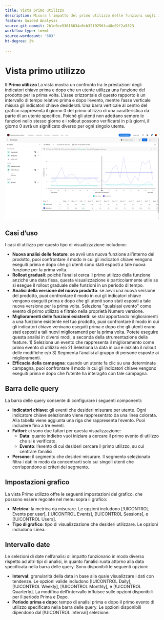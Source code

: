 ```yaml
---
title: Vista primo utilizzo
description: Misura l’impatto del primo utilizzo delle funzioni sugli indicatori chiave.
feature: Guided Analysis
source-git-commit: 2b1e0ce53016634e0cb32f9256fa48e02f2a5323
workflow-type: tm+mt
source-wordcount: '603'
ht-degree: 2%

---
```


# Vista primo utilizzo

Il **Primo utilizzo** La vista mostra un confronto tra le prestazioni degli indicatori chiave prima e dopo che un utente utilizza una funzione del prodotto per la prima volta. L’asse orizzontale di questo rapporto è un intervallo di tempo relativo prima e dopo l’evento, mentre l’asse verticale misura gli indicatori chiave desiderati. Una barra verticale al centro del grafico rappresenta il giorno 0 del primo utilizzo di una caratteristica da parte di un utente specifico. Poiché gli utenti non adottano sempre le funzioni nello stesso giorno e i rollout possono verificarsi in più giorni, il giorno 0 avrà un significato diverso per ogni singolo utente.

![del prossimo maggio (?)](../assets/first-use.png)

## Casi d’uso

I casi di utilizzo per questo tipo di visualizzazione includono:

* **Nuova analisi delle feature**: se avvii una nuova funzione all’interno del prodotto, puoi confrontare il modo in cui gli indicatori chiave vengono eseguiti prima e dopo che gli utenti sono stati esposti a tale nuova funzione per la prima volta.
* **Rollout graduali**: poiché l’analisi cerca il primo utilizzo della funzione anziché una data fissa, questa visualizzazione è particolarmente utile se si esegue il rollout graduale delle funzioni in un periodo di tempo.
* **Analisi della versione del nuovo prodotto**: se avvii una nuova versione del prodotto, puoi confrontare il modo in cui gli indicatori chiave vengono eseguiti prima e dopo che gli utenti sono stati esposti a tale nuova versione per la prima volta. Seleziona &quot;qualsiasi evento&quot; come evento di primo utilizzo e filtralo nella proprietà Numero versione.
* **Miglioramenti delle funzioni esistenti**: se stai apportando miglioramenti a una funzione esistente nel tuo prodotto, puoi confrontare il modo in cui gli indicatori chiave venivano eseguiti prima e dopo che gli utenti erano stati esposti a tali nuovi miglioramenti per la prima volta. Potete eseguire questa analisi in diversi modi, a seconda della strumentazione della feature. 1) Seleziona un evento che rappresenta il miglioramento come primo evento di utilizzo e/o 2) Seleziona la data in cui è iniziato il rollout delle modifiche e/o 3) Segmenta l’analisi al gruppo di persone esposte ai miglioramenti.
* **Efficacia della campagna**: quando un utente fa clic su una determinata campagna, puoi confrontare il modo in cui gli indicatori chiave vengono eseguiti prima e dopo che l’utente ha interagito con tale campagna.

## Barra delle query

La barra delle query consente di configurare i seguenti componenti:

* **Indicatori chiave**: gli eventi che desideri misurare per utente. Ogni indicatore chiave selezionato viene rappresentato da una linea colorata. Alla tabella viene aggiunta una riga che rappresenta l’evento. Puoi includere fino a tre eventi.
* **Fattori**: ci sono due fattori per questa visualizzazione:
   * **Data**: quanto indietro vuoi iniziare a cercare il primo evento di utilizzo che si è verificato.
   * **Evento**: l’evento di cui desideri cercare il primo utilizzo, su cui centrare l’analisi.
* **Persone**: il segmento che desideri misurare. Il segmento selezionato filtra i dati in modo da concentrarti solo sui singoli utenti che corrispondono ai criteri del segmento.

## Impostazioni grafico

La vista Primo utilizzo offre le seguenti impostazioni del grafico, che possono essere regolate nel menu sopra il grafico:

* **Metrica**: la metrica da misurare. Le opzioni includono [!UICONTROL Events per user], [!UICONTROL Events], [!UICONTROL Sessions],  e [!UICONTROL Users].
* **Tipo di grafico**: tipo di visualizzazione che desideri utilizzare. Le opzioni includono Linea.

## Intervallo date

Le selezioni di date nell’analisi di impatto funzionano in modo diverso rispetto ad altri tipi di analisi, in quanto l’analisi ruota attorno alla data specificata nella barra delle query. Sono disponibili le seguenti opzioni:

* **Interval**: granularità della data in base alla quale visualizzare i dati con tendenze. Le opzioni valide includono [!UICONTROL Daily], [!UICONTROL Weekly], [!UICONTROL Monthly], e [!UICONTROL Quarterly]. La modifica dell’intervallo influisce sulle opzioni disponibili per il periodo Prima e Dopo.
* **Periodo prima e dopo**: tempo di analisi prima e dopo il primo evento di utilizzo specificato nella barra delle query. Le opzioni disponibili dipendono dal [!UICONTROL Interval] selezione.
